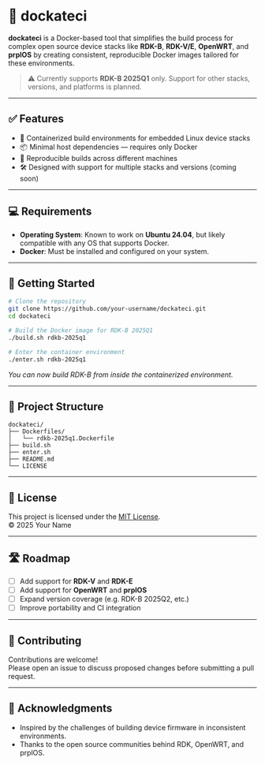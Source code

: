# 🚢 dockateci

**dockateci** is a Docker-based tool that simplifies the build process for complex open source device stacks like **RDK-B**, **RDK-V/E**, **OpenWRT**, and **prplOS** by creating consistent, reproducible Docker images tailored for these environments.

> ⚠️ Currently supports **RDK-B 2025Q1** only. Support for other stacks, versions, and platforms is planned.

---

## ✅ Features

- 🐳 Containerized build environments for embedded Linux device stacks
- 📦 Minimal host dependencies — requires only Docker
- 🔁 Reproducible builds across different machines
- 🛠 Designed with support for multiple stacks and versions (coming soon)

---

## 💻 Requirements

- **Operating System**: Known to work on **Ubuntu 24.04**, but likely compatible with any OS that supports Docker.
- **Docker**: Must be installed and configured on your system.

---

## 🚀 Getting Started

```bash
# Clone the repository
git clone https://github.com/your-username/dockateci.git
cd dockateci

# Build the Docker image for RDK-B 2025Q1
./build.sh rdkb-2025q1

# Enter the container environment
./enter.sh rdkb-2025q1
```

*You can now build RDK-B from inside the containerized environment.*

---

## 📂 Project Structure

```text
dockateci/
├── Dockerfiles/
│   └── rdkb-2025q1.Dockerfile
├── build.sh
├── enter.sh
├── README.md
└── LICENSE
```

---

## 📄 License

This project is licensed under the [MIT License](LICENSE).  
© 2025 Your Name

---

## 🛣 Roadmap

- [ ] Add support for **RDK-V** and **RDK-E**
- [ ] Add support for **OpenWRT** and **prplOS**
- [ ] Expand version coverage (e.g. RDK-B 2025Q2, etc.)
- [ ] Improve portability and CI integration

---

## 🤝 Contributing

Contributions are welcome!  
Please open an issue to discuss proposed changes before submitting a pull request.

---

## 🙏 Acknowledgments

- Inspired by the challenges of building device firmware in inconsistent environments.
- Thanks to the open source communities behind RDK, OpenWRT, and prplOS.
